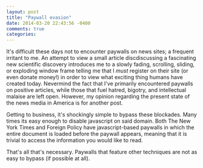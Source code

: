 ```yaml
---
layout: post
title: "Paywall evasion"
date: 2014-03-20 22:43:56 -0400
comments: true
categories: 
---
```


It's difficult these days not to encounter paywalls on news sites; a frequent irritant to me. An attempt to view a small article discdiscussing a  fascinating new scientific discovery introduces me to a slowly fading, scrolling, sliding, or exploding window frame telling me that I _must_ register on their site (or even donate money!) in order to view what exciting thing humans have created today. Nevermind the fact that I've primarily encountered paywalls on positive articles, while those that fuel hatred, bigotry, and intellectual malaise are left open. However, my opinion regarding the present state of the news media in America is for another post.

Getting to business, it's shockingly simple to bypass these blockades. Many times its easy enough to disable javascript on said domain. Both The New York Times and Foreign Policy have javascript-based paywalls in which the entire document is loaded before the paywall appears, meaning that it is trivial to access the information you would like to read.

That's all that's necessary. Paywalls that feature other techniques are not as easy to bypass (if possible at all).
